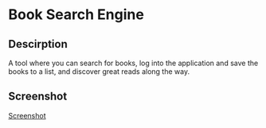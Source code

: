 # Book Search Engine

## Descirption
A tool where you can search for books, log into the application and save the books to a list, and discover great reads along the way.

## Screenshot
[Screenshot](client/public/screenshot.png)